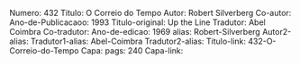 Numero: 432
Titulo: O Correio do Tempo
Autor: Robert Silverberg
Co-autor: 
Ano-de-Publicacaoo: 1993
Titulo-original: Up the Line
Tradutor: Abel Coimbra
Co-tradutor: 
Ano-de-edicao: 1969
alias: Robert-Silverberg
Autor2-alias: 
Tradutor1-alias: Abel-Coimbra
Tradutor2-alias: 
Titulo-link: 432-O-Correio-do-Tempo
Capa: 
pags: 240
Capa-link: